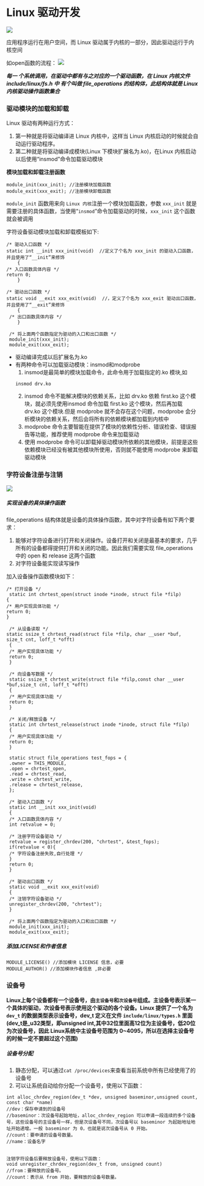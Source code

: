 # Linux 驱动开发

![](pictures/drive_structure.jpg)

应用程序运行在用户空间，而 Linux 驱动属于内核的一部分，因此驱动运行于内核空间

如open函数的流程：
![](pictures/dirve_open.jpg)

*__每一
个系统调用，在驱动中都有与之对应的一个驱动函数，在 Linux 内核文件 include/linux/fs.h 中
有个叫做 file_operations 的结构体，此结构体就是 Linux 内核驱动操作函数集合__*

### 驱动模块的加载和卸载
Linux 驱动有两种运行方式：
1. 第一种就是将驱动编译进 Linux 内核中，这样当 Linux 内核启动的时候就会自动运行驱动程序。
2. 第二种就是将驱动编译成模块(Linux 下模块扩展名为.ko)，在Linux 内核启动以后使用“insmod”命令加载驱动模块

__模块加载和卸载注册函数__
```
module_init(xxx_init); //注册模块加载函数
module_exit(xxx_exit); //注册模块卸载函数
```

`module_init` 函数用来向 `Linux 内核`注册一个模块加载函数，参数 `xxx_init` 就是需要注册的具体函数，当使用“`insmod`”命令加载驱动的时候，`xxx_init` 这个函数就会被调用

字符设备驱动模块加载和卸载模板如下:
```
/* 驱动入口函数 */
static int __init xxx_init(void)  //定义了个名为 xxx_init 的驱动入口函数，并且使用了“__init”来修饰
    {
/* 入口函数具体内容 */
return 0;
    }

/* 驱动出口函数 */
static void __exit xxx_exit(void)  //，定义了个名为 xxx_exit 驱动出口函数，并且使用了“__exit”来修饰
    {
 /* 出口函数具体内容 */
    }

 /* 将上面两个函数指定为驱动的入口和出口函数 */
 module_init(xxx_init);
 module_exit(xxx_exit);
```

- 驱动编译完成以后扩展名为.ko
- 有两种命令可以加载驱动模块：insmod和modprobe
  1. insmod是最简单的模块加载命令，此命令用于加载指定的.ko 模块,如
   ```
   insmod drv.ko
   ```
    2. insmod 命令不能解决模块的依赖关系，比如 drv.ko 依赖 first.ko 这个模块，就必须先使用insmod 命令加载 first.ko 这个模块，然后再加载 drv.ko 这个模块.但是 modprobe 就不会存在这个问题，modprobe 会分析模块的依赖关系，然后会将所有的依赖模块都加载到内核中
    3. modprobe 命令主要智能在提供了模块的依赖性分析、错误检查、错误报告等功能，推荐使用 modprobe 命令来加载驱动
    4. 使用 modprobe 命令可以卸载掉驱动模块所依赖的其他模块，前提是这些依赖模块已经没有被其他模块所使用，否则就不能使用 modprobe 来卸载驱动模块


### 字符设备注册与注销
![](pictures/drive_module_register.jpg)

##### 实现设备的具体操作函数
file_operations 结构体就是设备的具体操作函数，其中对字符设备有如下两个要求：
1. 能够对字符设备进行打开和关闭操作。设备打开和关闭是最基本的要求，几乎所有的设备都得提供打开和关闭的功能。因此我们需要实现 file_operations 中的 open 和 release 这两个函数
2. 对字符设备能实现读写操作

加入设备操作函数模块如下：
```
/* 打开设备 */
 static int chrtest_open(struct inode *inode, struct file *filp)
{
/* 用户实现具体功能 */
return 0;
}
 
 /* 从设备读取 */
static ssize_t chrtest_read(struct file *filp, char __user *buf, size_t cnt, loff_t *offt)
 {
 /* 用户实现具体功能 */
 return 0;
 }

 /* 向设备写数据 */
 static ssize_t chrtest_write(struct file *filp,const char __user *buf,size_t cnt, loff_t *offt)
 {
 /* 用户实现具体功能 */
 return 0;
 }

 /* 关闭/释放设备 */
 static int chrtest_release(struct inode *inode, struct file *filp)
 {
 /* 用户实现具体功能 */
 return 0;
 }

 static struct file_operations test_fops = {
 .owner = THIS_MODULE, 
 .open = chrtest_open,
 .read = chrtest_read,
 .write = chrtest_write,
 .release = chrtest_release,
 };

 /* 驱动入口函数 */
 static int __init xxx_init(void)
 {
 /* 入口函数具体内容 */
 int retvalue = 0;

 /* 注册字符设备驱动 */
 retvalue = register_chrdev(200, "chrtest", &test_fops);
 if(retvalue < 0){
 /* 字符设备注册失败,自行处理 */
 }
 return 0;
 }

 /* 驱动出口函数 */
 static void __exit xxx_exit(void)
 {
 /* 注销字符设备驱动 */
 unregister_chrdev(200, "chrtest");
 }

 /* 将上面两个函数指定为驱动的入口和出口函数 */
 module_init(xxx_init);
 module_exit(xxx_exit);

```

##### 添加LICENSE和作者信息
```
MODULE_LICENSE() //添加模块 LICENSE 信息，必要
MODULE_AUTHOR() //添加模块作者信息 ,非必要
```

### 设备号
__Linux上每个设备都有一个设备号，由`主设备号`和`次设备号`组成。主设备号表示某一个具体的驱动，次设备号表示使用这个驱动的各个设备。Linux 提供了一个名为 `dev_t` 的数据类型表示设备号，dev_t 定义在文件 `include/linux/types.h` 里面(dev_t是_u32类型，即unsigned int,其中32位里面高12位为主设备号，低20位为次设备号，因此 Linux系统中主设备号范围为 0~4095，所以在选择主设备号的时候一定不要超过这个范围)__

##### 设备号分配
1. 静态分配，可以通过`cat /proc/devices`来查看当前系统中所有已经使用了的设备号
2. 可以让系统自动给你分配一个设备号，使用以下函数：

```
int alloc_chrdev_region(dev_t *dev, unsigned baseminor,unsigned count, const char *name)
//dev：保存申请到的设备号
//baseminor：次设备号起始地址，alloc_chrdev_region 可以申请一段连续的多个设备号，这些设备号的主设备号一样，但是次设备号不同，次设备号以 baseminor 为起始地址地址开始递增。一般 baseminor 为 0，也就是说次设备号从 0 开始。
//count：要申请的设备号数量。
//name：设备名字


注销字符设备后要释放设备号，使用以下函数：
void unregister_chrdev_region(dev_t from, unsigned count)
//from：要释放的设备号。
//count：表示从 from 开始，要释放的设备号数量。


```

